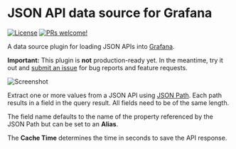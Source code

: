 # JSON API data source for Grafana

[![License](https://img.shields.io/github/license/marcusolsson/grafana-jsonapi-datasource)](LICENSE)
[![PRs welcome!](https://img.shields.io/badge/PRs-welcome-brightgreen.svg)](#contribute)

A data source plugin for loading JSON APIs into [Grafana](https://grafana.com).

**Important:** This plugin is **not** production-ready yet. In the meantime, try it out and [submit an issue](https://github.com/marcusolsson/grafana-jsonapi-datasource/issues/new) for bug reports and feature requests.

![Screenshot](https://raw.githubusercontent.com/marcusolsson/grafana-jsonapi-datasource/master/src/img/screenshot.png)

Extract one or more values from a JSON API using [JSON Path](https://goessner.net/articles/JsonPath/). Each path results in a field in the query result. All fields need to be of the same length.

The field name defaults to the name of the property referenced by the JSON Path but can be set to an **Alias**.

The **Cache Time** determines the time in seconds to save the API response.
